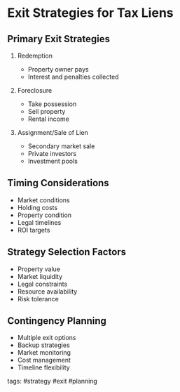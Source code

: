 # Exit Strategies for Tax Liens

## Primary Exit Strategies
1. Redemption
   - Property owner pays
   - Interest and penalties collected
   
2. Foreclosure
   - Take possession
   - Sell property
   - Rental income

3. Assignment/Sale of Lien
   - Secondary market sale
   - Private investors
   - Investment pools

## Timing Considerations
- Market conditions
- Holding costs
- Property condition
- Legal timelines
- ROI targets

## Strategy Selection Factors
- Property value
- Market liquidity
- Legal constraints
- Resource availability
- Risk tolerance

## Contingency Planning
- Multiple exit options
- Backup strategies
- Market monitoring
- Cost management
- Timeline flexibility

tags: #strategy #exit #planning 